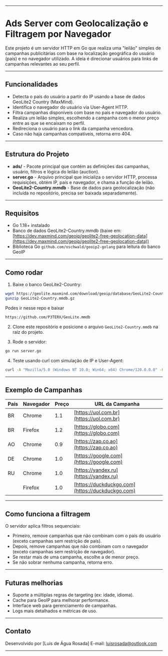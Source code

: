 
---

# Ads Server com Geolocalização e Filtragem por Navegador

Este projeto é um servidor HTTP em Go que realiza uma "leilão" simples de campanhas publicitárias com base na localização geográfica do usuário (país) e no navegador utilizado. A ideia é direcionar usuários para links de campanhas relevantes ao seu perfil.

---

## Funcionalidades

* Detecta o país do usuário a partir do IP usando a base de dados GeoLite2 Country (MaxMind).
* Identifica o navegador do usuário via User-Agent HTTP.
* Filtra campanhas disponíveis com base no país e navegador do usuário.
* Realiza um leilão simples, escolhendo a campanha com o menor preço entre as que se encaixam no perfil.
* Redireciona o usuário para o link da campanha vencedora.
* Caso não haja campanhas compatíveis, retorna erro 404.

---

## Estrutura do Projeto

* **ads/** - Pacote principal que contém as definições das campanhas, usuário, filtros e lógica do leilão (auction).
* **server.go** - Arquivo principal que inicializa o servidor HTTP, processa requisições, obtém IP, país e navegador, e chama a função de leilão.
* **GeoLite2-Country.mmdb** - Base de dados para geolocalização (não incluída no repositório, precisa ser baixada separadamente).

---

## Requisitos

* Go 1.18+ instalado
* Banco de dados GeoLite2-Country.mmdb (baixe em: [https://dev.maxmind.com/geoip/geolite2-free-geolocation-data](https://dev.maxmind.com/geoip/geolite2-free-geolocation-data))
* Biblioteca Go `github.com/oschwald/geoip2-golang` para leitura do banco GeoIP

---

## Como rodar

1. Baixe o banco GeoLite2-Country:

```bash
wget https://geolite.maxmind.com/download/geoip/database/GeoLite2-Country.mmdb.gz
gunzip GeoLite2-Country.mmdb.gz
```
Podes ir nesse repo e baixar
```bash
https://github.com/P3TERX/GeoLite.mmdb
```

2. Clone este repositório e posicione o arquivo `GeoLite2-Country.mmdb` na raiz do projeto.

3. Rode o servidor:

```bash
go run server.go
```

4. Teste usando curl com simulação de IP e User-Agent:

```bash
curl -A "Mozilla/5.0 (Windows NT 10.0; Win64; x64) Chrome/120.0.0.0" -H "X-Forwarded-For: 45.225.60.1" http://localhost:8080
```

---

## Exemplo de Campanhas

| País | Navegador | Preço | URL da Campanha                                  |
| ---- | --------- | ----- | ------------------------------------------------ |
| BR   | Chrome    | 1.1   | [https://uol.com.br](https://uol.com.br)         |
| BR   | Firefox   | 1.2   | [https://globo.com](https://globo.com)           |
| AO   | Chrome    | 0.9   | [https://zap.co.ao](https://zap.co.ao)           |
| DE   | Chrome    | 1.0   | [https://google.com](https://google.com)         |
| RU   | Chrome    | 1.0   | [https://yandex.ru](https://yandex.ru)           |
|      | Firefox   | 1.0   | [https://duckduckgo.com](https://duckduckgo.com) |

---

## Como funciona a filtragem

O servidor aplica filtros sequenciais:

* Primeiro, remove campanhas que não combinam com o país do usuário (exceto campanhas sem restrição de país).
* Depois, remove campanhas que não combinam com o navegador (exceto campanhas sem restrição de navegador).
* Se restar mais de uma campanha, escolhe a de menor preço.
* Se não sobrar nenhuma campanha, retorna erro.

---

## Futuras melhorias

* Suporte a múltiplas regras de targeting (ex: idade, idioma).
* Cache para GeoIP para melhorar performance.
* Interface web para gerenciamento de campanhas.
* Logs mais detalhados e métricas de uso.

---

## Contato

Desenvolvido por \[Luis de Água Rosada]
E-mail: [luisrosada@outlook.com](mailto:luisrosada@outlook.com)

---

